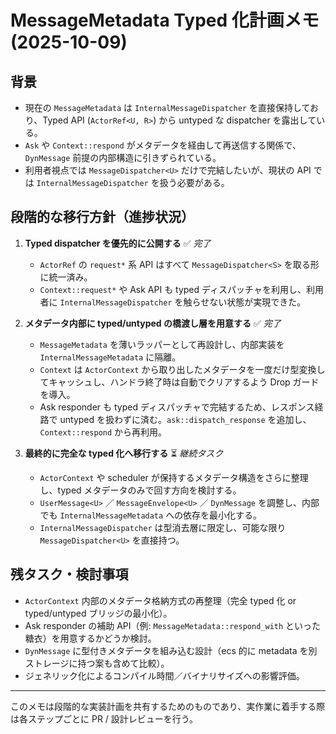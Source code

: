 # MessageMetadata Typed 化計画メモ (2025-10-09)

## 背景
- 現在の `MessageMetadata` は `InternalMessageDispatcher` を直接保持しており、Typed API (`ActorRef<U, R>`) から untyped な dispatcher を露出している。
- `Ask` や `Context::respond` がメタデータを経由して再送信する関係で、`DynMessage` 前提の内部構造に引きずられている。
- 利用者視点では `MessageDispatcher<U>` だけで完結したいが、現状の API では `InternalMessageDispatcher` を扱う必要がある。

## 段階的な移行方針（進捗状況）
1. **Typed dispatcher を優先的に公開する** ✅ *完了*
   - `ActorRef` の `request*` 系 API はすべて `MessageDispatcher<S>` を取る形に統一済み。
   - `Context::request*` や Ask API も typed ディスパッチャを利用し、利用者に `InternalMessageDispatcher` を触らせない状態が実現できた。

2. **メタデータ内部に typed/untyped の橋渡し層を用意する** ✅ *完了*
   - `MessageMetadata` を薄いラッパーとして再設計し、内部実装を `InternalMessageMetadata` に隔離。
   - `Context` は `ActorContext` から取り出したメタデータを一度だけ型変換してキャッシュし、ハンドラ終了時は自動でクリアするよう Drop ガードを導入。
   - Ask responder も typed ディスパッチャで完結するため、レスポンス経路で untyped を扱わずに済む。`ask::dispatch_response` を追加し、`Context::respond` から再利用。

3. **最終的に完全な typed 化へ移行する** ⏳ *継続タスク*
   - `ActorContext` や scheduler が保持するメタデータ構造をさらに整理し、typed メタデータのみで回す方向を検討する。
   - `UserMessage<U>` ／ `MessageEnvelope<U>` ／ `DynMessage` を調整し、内部でも `InternalMessageMetadata` への依存を最小化する。
   - `InternalMessageDispatcher` は型消去層に限定し、可能な限り `MessageDispatcher<U>` を直接持つ。

## 残タスク・検討事項
- `ActorContext` 内部のメタデータ格納方式の再整理（完全 typed 化 or typed/untyped ブリッジの最小化）。
- Ask responder の補助 API（例: `MessageMetadata::respond_with` といった糖衣）を用意するかどうか検討。
- `DynMessage` に型付きメタデータを組み込む設計（ecs 的に metadata を別ストレージに持つ案も含めて比較）。
- ジェネリック化によるコンパイル時間／バイナリサイズへの影響評価。

---
このメモは段階的な実装計画を共有するためのものであり、実作業に着手する際は各ステップごとに PR / 設計レビューを行う。
